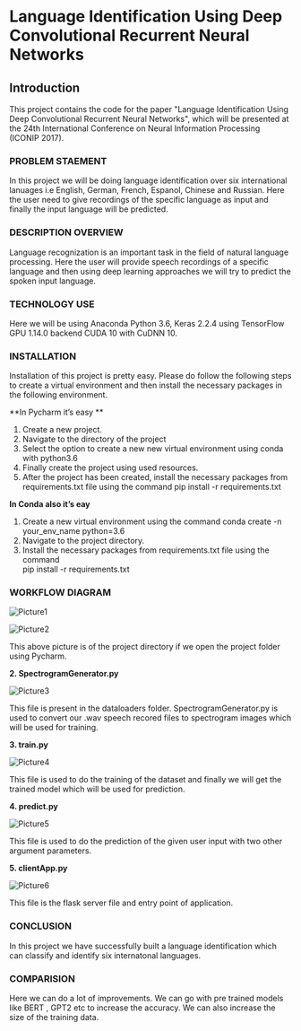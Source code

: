 # Language Identification Using Deep Convolutional Recurrent Neural Networks



## **Introduction**

This project contains the code for the paper "Language Identification Using Deep Convolutional Recurrent Neural Networks", which will be presented at the 24th International Conference on Neural Information Processing (ICONIP 2017).

### **PROBLEM STAEMENT**

In this project we will be doing language identification over six international lanuages i.e English, German, French, Espanol, Chinese and Russian. Here the user need to give recordings of the specific language as input and finally the input language will be predicted.

### **DESCRIPTION OVERVIEW**

Language recognization is an important task in the field of natural language processing. Here the user will provide speech recordings of a specific language and then using deep learning approaches we will try to predict the spoken input language.

### **TECHNOLOGY USE**

Here we will be using Anaconda Python 3.6, Keras 2.2.4 using TensorFlow GPU 1.14.0 backend CUDA 10 with CuDNN 10. 

### **INSTALLATION**

Installation of this project is pretty easy. Please do follow the following steps to create a virtual environment and then install the necessary packages in the following environment.

**In Pycharm it’s easy **

1. Create a new project.
2. Navigate to the directory of the project
3. Select the option to create a new new virtual environment using conda with python3.6
4. Finally create the project using used resources.
5. After the project has been created, install the necessary packages from requirements.txt file using the command pip install -r requirements.txt


**In Conda also it’s eay**

1. Create a new virtual environment using the command
    conda create -n your_env_name python=3.6
2. Navigate to the project directory.
3. Install the necessary packages from requirements.txt file using the command         
pip install -r requirements.txt

### **WORKFLOW DIAGRAM**

![Picture1](https://user-images.githubusercontent.com/78642104/202015195-c0d8b584-0bcc-43c5-8728-faa51118e50e.jpg)


![Picture2](https://user-images.githubusercontent.com/78642104/202015270-f4bd6edf-db42-40da-a7bc-9f21c7a31ae5.png)

This above picture is of the project directory if we open the project folder using Pycharm. 

**2. SpectrogramGenerator.py**

![Picture3](https://user-images.githubusercontent.com/78642104/202015467-09581a24-6d44-442e-8a91-8b79fb45bad3.jpg)

This file is present in the dataloaders folder. SpectrogramGenerator.py is used to convert our .wav speech recored files to spectrogram images which will be used for training.

**3. train.py**

![Picture4](https://user-images.githubusercontent.com/78642104/202015578-4761cbed-3d0f-4aea-b15a-4992e6e3e1a9.jpg)

This file is used to do the training of the dataset and finally we will get the trained model which will be used for prediction.

**4. predict.py**

![Picture5](https://user-images.githubusercontent.com/78642104/202015750-b7ff9e89-0e72-4c9b-b0ab-082a69e07e6a.jpg)

This file is used to do the prediction of the given user input with two other argument parameters.

**5. clientApp.py**

![Picture6](https://user-images.githubusercontent.com/78642104/202015815-acaf5fbd-f775-4201-b3aa-d984c14384e4.jpg)

This file is the flask server file and entry point of application.

### **CONCLUSION**

In this project we have successfully built a language identification which can classify and identify six internatonal languages.

### **COMPARISION**

Here we can do a lot of improvements. We can go with pre trained models like BERT , GPT2 etc to increase the accuracy. We can also increase the size of the training data.








